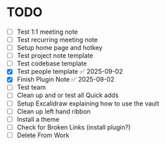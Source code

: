 # TODO

- [ ] Test 1:1 meeting note
- [ ] Test recurring meeting note
- [ ] Setup home page and hotkey
- [ ] Test project note template
- [ ] Test codebase template
- [x] Test people template ✅ 2025-09-02
- [x] Finish Plugin Note ✅ 2025-09-02
- [ ] Test team
- [ ] Clean up and or test all Quick adds
- [ ] Setup Excalidraw explaining how to use the vault
- [ ] Clean up left hand ribbon
- [ ] Install a theme
- [ ] Check for Broken Links (install plugin?)
- [ ] Delete From Work
